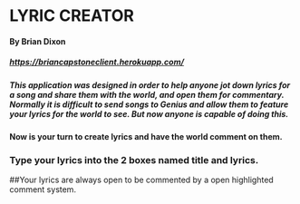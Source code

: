 # LYRIC CREATOR

#### By Brian Dixon

##### https://briancapstoneclient.herokuapp.com/


##### This application was designed in order to help anyone jot down lyrics for a song and share them with the world, and open them for commentary. Normally it is difficult to send songs to Genius and allow them to feature your lyrics for the world to see. But now anyone is capable of doing this. 

#### Now is your turn to create lyrics and have the world comment on them. 

### Type your lyrics into the 2 boxes named title and lyrics.
##Your lyrics are always open to be commented by a open highlighted comment system. 